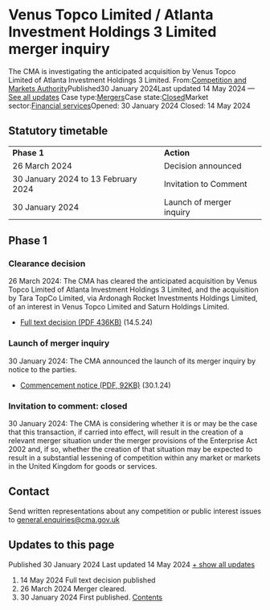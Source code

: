# Venus Topco Limited / Atlanta Investment Holdings 3 Limited merger inquiry
The CMA is investigating the anticipated acquisition by Venus Topco Limited of Atlanta Investment Holdings 3 Limited.
From:[Competition and Markets Authority](/government/organisations/competition-and-markets-authority)Published30 January 2024Last updated
14 May 2024
— [See all updates](#full-publication-update-history)
Case type:[Mergers](/cma-cases?case_type%5B%5D=mergers)Case state:[Closed](/cma-cases?case_state%5B%5D=closed)Market sector:[Financial services](/cma-cases?market_sector%5B%5D=financial-services)Opened:
30 January 2024
Closed:
14 May 2024
## Statutory timetable
|     |     |
| --- | --- |
| **Phase 1** | **Action** |
| 26 March 2024 | Decision announced |
| 30 January 2024 to 13 February 2024 | Invitation to Comment |
| 30 January 2024 | Launch of merger inquiry |
## Phase 1
### Clearance decision
26 March 2024: The CMA has cleared the anticipated acquisition by Venus Topco Limited of Atlanta Investment Holdings 3 Limited, and the acquisition by Tara TopCo Limited, via Ardonagh Rocket Investments Holdings Limited, of an interest in Venus Topco Limited and Saturn Holdings Limited.
- [Full text decision (PDF 436KB)](https://assets.publishing.service.gov.uk/media/66433157ae748c43d3793a38/Full_text_decision.pdf) (14.5.24)
### Launch of merger inquiry
30 January 2024: The CMA announced the launch of its merger inquiry by notice to the parties.
- [Commencement notice (PDF, 92KB)](https://assets.publishing.service.gov.uk/media/65b76af70c75e30012d80170/Commencement_notice__.pdf) (30.1.24)
### Invitation to comment: closed
30 January 2024: The CMA is considering whether it is or may be the case that this transaction, if carried into effect, will result in the creation of a relevant merger situation under the merger provisions of the Enterprise Act 2002 and, if so, whether the creation of that situation may be expected to result in a substantial lessening of competition within any market or markets in the United Kingdom for goods or services.
## Contact
Send written representations about any competition or public interest issues to [general.enquiries@cma.gov.uk](mailto:general.enquiries@cma.gov.uk)
## Updates to this page
Published 30 January 2024
Last updated 14 May 2024
[+ show all updates](#full-history)
1. 14 May 2024
Full text decision published
2. 26 March 2024
Merger cleared.
3. 30 January 2024
First published.
[Contents](#contents)